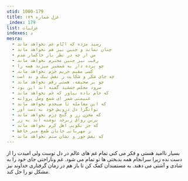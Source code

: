 ```yaml
---
utid: 1000-179
title: غزل شماره ۱۷۹
_index: 179
list: غزلیات
indexes: د
mesra:
  - رسید مژده که ایّام غم نخواهد ماند
  - چنان نماند و چنین نیز هم نخواهد ماند
  - من ار چه در نظر یار خاکسار شدم
  - رقیب نیز چنین محترم نخواهد ماند
  - چو پرده دار به شمشیر میزند همه را
  - کسی مقیم حریم حَرَم نخواهد ماند
  - چه جای شکر و شکایت ز نقش نیک و بد است
  - چو بر صحیفه، هستی رقم نخواهد ماند
  - سرود مجلس جمشید گفته اند این بود
  - که جام باده بیاور که جَم نخواهد ماند
  - غنیمتی شمر ای شمع وصل پروانه
  - که این معامله تا صبحدم نخواهد ماند
  - توانگرا دل درویش خود به دست آور
  - که مخزن زر و گنج دِرَم نخواهد ماند
  - برین رواق زبرجد نوشته اند به زر
  - که جز نکویی اهل کرم نخواهد ماند
  - ز مهربانی جانان طمع مبر حافظ
  - که نقش جور و نشان ستم نخواهد ماند
---
```

بسیار ناامید هستی و فکر می کنی تمام غم های عالم در دل توست ولی امیدت را از دست نده زیرا سرانجام همه بدبختی ها تو تمام می شود. غم وناراحتی جای خود را به شادی و آشتی می دهند. به مستمندان کمک کن تا باز هم در زمان گرفتاری خداوند نیز مشکل تو را حل کند.
